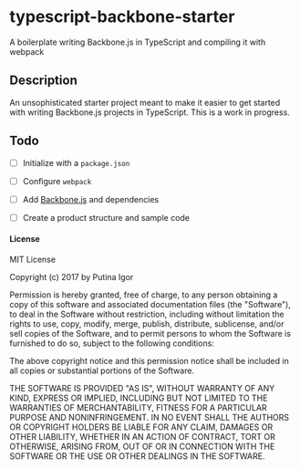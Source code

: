 # typescript-backbone-starter
A boilerplate writing Backbone.js in TypeScript and compiling it with webpack

## Description
An unsophisticated starter project meant to make it easier to get started with writing Backbone.js projects in TypeScript. This is a work in progress.

## Todo
- [ ] Initialize with a `package.json`
- [ ] Configure `webpack`
- [ ] Add [Backbone.js](http://backbonejs.org/) and dependencies
- [ ] Create a product structure and sample code


#### License
MIT License

Copyright (c) 2017 by Putina Igor

Permission is hereby granted, free of charge, to any person obtaining a copy
of this software and associated documentation files (the "Software"), to deal
in the Software without restriction, including without limitation the rights
to use, copy, modify, merge, publish, distribute, sublicense, and/or sell
copies of the Software, and to permit persons to whom the Software is
furnished to do so, subject to the following conditions:

The above copyright notice and this permission notice shall be included in all
copies or substantial portions of the Software.

THE SOFTWARE IS PROVIDED "AS IS", WITHOUT WARRANTY OF ANY KIND, EXPRESS OR
IMPLIED, INCLUDING BUT NOT LIMITED TO THE WARRANTIES OF MERCHANTABILITY,
FITNESS FOR A PARTICULAR PURPOSE AND NONINFRINGEMENT. IN NO EVENT SHALL THE
AUTHORS OR COPYRIGHT HOLDERS BE LIABLE FOR ANY CLAIM, DAMAGES OR OTHER
LIABILITY, WHETHER IN AN ACTION OF CONTRACT, TORT OR OTHERWISE, ARISING FROM,
OUT OF OR IN CONNECTION WITH THE SOFTWARE OR THE USE OR OTHER DEALINGS IN THE
SOFTWARE.
